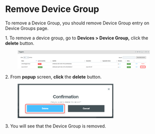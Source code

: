 # Remove Device Group

To remove a Device Group, you should remove Device Group entry on Device Groups page.

1\.      To remove a device group, go to **Devices > Device Group,** click the **delete** button.

<div align="left">

<figure><img src="../../../.gitbook/assets/image (459).png" alt=""><figcaption></figcaption></figure>

</div>

2\.      From **popup** screen, **click** the **delete** button.

<div align="left">

<figure><img src="../../../.gitbook/assets/image (428).png" alt="" width="307"><figcaption></figcaption></figure>

</div>

3\.      You will see that the Device Group is removed.
